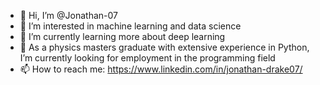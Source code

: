 - 👋 Hi, I’m @Jonathan-07
- 👀 I’m interested in machine learning and data science
- 🌱 I’m currently learning more about deep learning
- 💞️ As a physics masters graduate with extensive experience in Python, I’m currently looking for employment in the programming field
- 📫 How to reach me: https://www.linkedin.com/in/jonathan-drake07/
